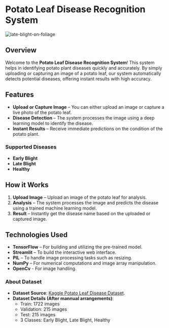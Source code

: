 # Potato Leaf Disease Recognition System

![late-blight-on-foliage](https://github.com/user-attachments/assets/4412b8d6-fa7f-46e3-8569-d9d5fe7b0924)

## Overview

Welcome to the **Potato Leaf Disease Recognition System**! This system helps in identifying potato plant diseases quickly and accurately. By simply uploading or capturing an image of a potato leaf, our system automatically detects potential diseases, offering instant results with high accuracy.

## Features

- **Upload or Capture Image** – You can either upload an image or capture a live photo of the potato leaf.
- **Disease Detection** – The system processes the image using a deep learning model to identify the disease.
- **Instant Results** – Receive immediate predictions on the condition of the potato plant.

### Supported Diseases

- **Early Blight**
- **Late Blight**
- **Healthy**

## How it Works

1. **Upload Image** – Upload an image of the potato leaf for analysis.
2. **Analysis** – The system processes the image and predicts the disease using a trained machine learning model.
3. **Result** – Instantly get the disease name based on the uploaded or captured image.

## Technologies Used

- **TensorFlow** – For building and utilizing the pre-trained model.
- **Streamlit** – To build the interactive web interface.
- **PIL** – To handle image processing tasks such as resizing.
- **NumPy** – For numerical computations and image array manipulation.
- **OpenCv** - For image handling.

### About Dataset
- **Dataset Source**: [Kaggle Potato Leaf Disease Dataset](https://www.kaggle.com/datasets/muhammadardiputra/potato-leaf-disease-dataset).
- **Dataset Details (After mannual arrangements)**: 
  - Train: 1722 images
  - Validation: 215 images
  - Test: 215 images
  - 3 Classes: Early Blight, Late Blight, Healthy



